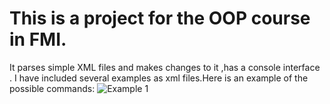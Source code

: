 # This is a project for the OOP course in FMI.
It parses simple XML files and makes changes to it ,has a console interface .
I have included several examples as xml files.Here is an example of the possible commands:
![Example 1](https://github.com/gabrinka/parser/blob/master/commands_with_example1.JPG)
